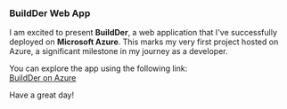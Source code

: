 

### **BuildDer Web App**

I am excited to present **BuildDer**, a web application that I've successfully deployed on **Microsoft Azure**. This marks my very first project hosted on Azure, a significant milestone in my journey as a developer.

You can explore the app using the following link:  
[BuildDer on Azure](https://kind-stone-06dcfa010.5.azurestaticapps.net)

Have a great day!


